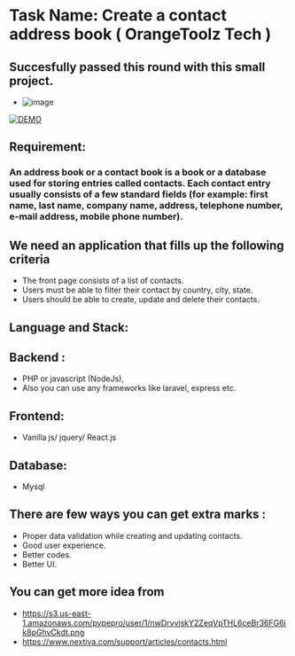# Task Name: Create a contact address book ( OrangeToolz Tech )
## Succesfully passed this round with this small project.
* ![image](https://user-images.githubusercontent.com/68915904/197792264-f5a1126a-f912-4e4a-b3c2-45d33690e528.png)

[![DEMO](https://user-images.githubusercontent.com/68915904/197807915-6935eb6e-5c7b-47b4-963b-a430d1b2f6b4.png)](https://drive.google.com/file/d/1f-TnLw-qSZnupA4bAU3x7MJ3csFpyVD9/view?usp=sharing)

## Requirement: 

### An address book or a contact book is a book or a database used for storing entries called contacts. Each contact entry usually consists of a few standard fields (for example: first name, last name, company name, address, telephone number, e-mail address, mobile phone number).

 

## We need an application that fills up the following criteria 

* The front page consists of a list of contacts.
* Users must be able to filter their contact by country, city, state.
* Users should be able to create, update and delete their contacts.



## Language and Stack:
## Backend : 
* PHP or javascript (NodeJs),
* Also you can use any frameworks like laravel, express etc.

## Frontend: 
*   Vanilla js/ jquery/ React.js
## Database: 
* Mysql

## There are few ways you can get extra marks :

* Proper data validation while creating and updating contacts.
* Good user experience.
* Better codes.
* Better UI.
## You can get more idea from 
* https://s3.us-east-1.amazonaws.com/pypepro/user/1/nwDrvvjskY2ZeqVpTHL6ceBr36FG6ik8pGhvCkdt.png
* https://www.nextiva.com/support/articles/contacts.html
